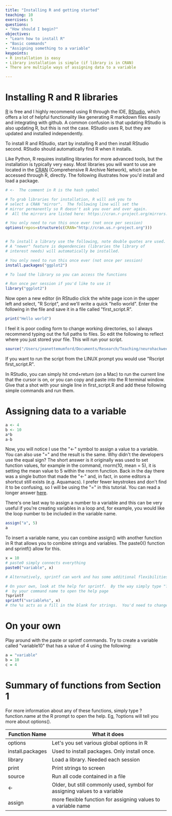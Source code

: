 ```yaml
---
title: "Installing R and getting started"
teaching: 10
exercises: 5
questions:
- "How should I begin?"
objectives:
- "Learn how to install R"
- "Basic commands"
- "Assigning something to a variable"
keypoints:
- R installation is easy
- Library installation is simple (if library is in CRAN)
- There are multiple ways of assigning data to a variable

---
```


# Installing R and R libraries


[R](https://www.r-project.org/) is free and I highly recommend using R through the IDE, [RStudio](https://www.rstudio.com/), which offers a lot of helpful functionality like generating R markdown files easily and integrating with github.  A common confusion is that updating RStudio is also updating R, but this is not the case.  RStudio uses R, but they are updated and installed independently.

To install R and RStudio, start by installing R and then install RStudio second.  RStudio should automatically find R when it installs.

Like Python, R requires installing libraries for more advanced tools, but  the installation is typically very easy.  Most libraries you will want to use are located in the [CRAN](https://cran.r-project.org/) (Comprehensive R Archive Network), which can be accessed through R, directly.  The following illustrates how you'd install and load a package.



```r
# <-  The comment in R is the hash symbol

# To grab libraries for installation, R will ask you to
# select a CRAN "mirror".  The following line will set the
# mirror permanently so R doesn't ask you over and over again.
#  All the mirrors are listed here: https://cran.r-project.org/mirrors.html

# You only need to run this once ever (not once per session)
options(repos=structure(c(CRAN="http://cran.us.r-project.org")))


# To install a library use the following, note double quotes are used.
# A "newer" feature is dependencies (libraries the library of 
# interest needs) will automatically be installed.

# You only need to run this once ever (not once per session)
install.packages("ggplot2")

# To load the library so you can access the functions 

# Run once per session if you'd like to use it
library("ggplot2")
```
Now open a new editor (in RStudio click the white page icon in the upper left and select, "R Script", and we'll write a quick "hello world".  Enter the following in the file and save it in a file called "first_script.R".

```r
print("Hello world")
```

I feel it is poor coding form to change working directories, so I always recommend typing out the full paths to files.  So edit the following to reflect where you just stored your file.  This will run your script.

```r
source("/Users/jeanettemumford/Documents/Research/Teaching/neurohackweek2017/first_script.R")
```

If you want to run the script from the LINUX prompt you would use "Rscript first_script.R".  

In RStudio, you can simply hit cmd+return (on a Mac) to run the current line that the cursor is on, or you can copy and paste into the R terminal window.  Give that a shot with your single line in first_script.R and add these following simple commands and run them.

# Assigning data to a variable

```r
a <- 4
b <- 10
a*b
a-b
```

Now, you will notice I use the "<-" symbol to assign a value to a variable.  You can also use "=" and the result is the same.  Why didn't the developers use the equal sign?  The short answer is it originally was used to set function values, for example in the command, rnorm(10, mean = 5), it is setting the mean value to 5 within the rnorm function.  Back in the day there was a single button that made the "<-" and, in fact, in some editors a shortcut still exists (e.g. Aquamacs).  I prefer fewer keystrokes and don't find it to be confusing, so I will be using the "=" in this tutorial.  You can read a longer answer [here](http://blog.revolutionanalytics.com/2008/12/use-equals-or-arrow-for-assignment.html).

There's one last way to assign a number to a variable and this can be very useful if you're creating variables in a loop and, for example, you would like the loop number to be included in the variable name.  

```r
assign("a", 5)
a
```
To insert a variable name, you can combine assign() with another function in R that allows you to combine strings and variables.  The paste0() function and sprintf() allow for this.  

```r
x = 10
# paste0 simply connects everything
paste0("variable", x)

# Alternatively, sprintf can work and has some additional flexibilities

# On your own, look at the help for sprintf.  By the way simply type "?" followed
#  by your command name to open the help page
?sprintf
sprintf("variable%s", x)
# the %s acts as a fill in the blank for strings.  You'd need to change this for number input
```

# On your own
Play around with the paste or sprintf commands.  Try to create a variable called "variable10" that has a value of 4 using the following:

```r
a = "variable"
b = 10
c = 4
```

# Summary of functions from Section 1
For more information about any of these functions, simply type ?function.name at the R prompt to open the help.  Eg, ?options will tell you more about options().

Function Name | What it does
------------------------- | -------------------------
options | Let's you set various global options in R
install.packages | Used to install packages.  Only install once.
library | Load a library.  Needed each session 
print | Print strings to screen
source | Run all code contained in a file
<- | Older, but still commonly used, symbol for assigning values to a variable
assign | more flexible function for assigning values to a variable name
